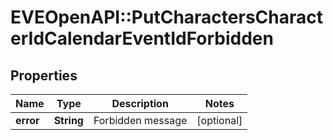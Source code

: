 # EVEOpenAPI::PutCharactersCharacterIdCalendarEventIdForbidden

## Properties
Name | Type | Description | Notes
------------ | ------------- | ------------- | -------------
**error** | **String** | Forbidden message | [optional] 


